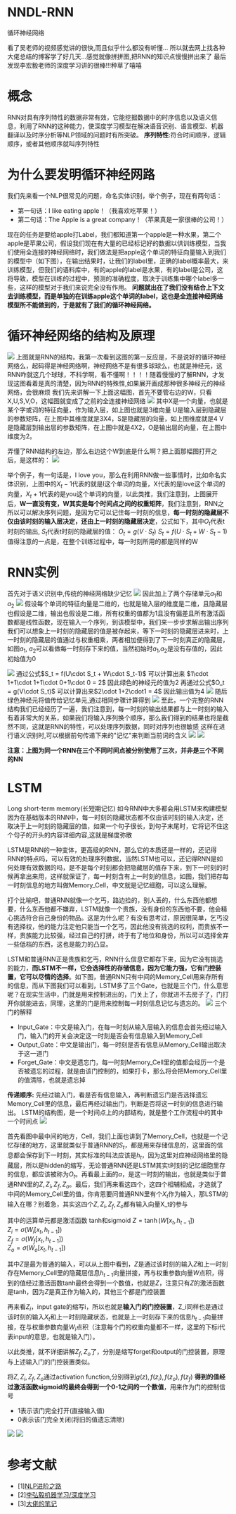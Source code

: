 # NNDL-RNN


循环神经网络
<!--more-->

看了吴老师的视频感觉讲的很快,而且似乎什么都没有听懂...
所以就去网上找各种大佬总结的博客学了好几天...感觉就像拼拼图,把RNN的知识点慢慢拼出来了
最后发现李宏毅老师的深度学习讲的很棒!!!种草了嘻嘻

# 概念
RNN对具有序列特性的数据非常有效，它能挖掘数据中的时序信息以及语义信息，利用了RNN的这种能力，使深度学习模型在解决语音识别、语言模型、机器翻译以及时序分析等NLP领域的问题时有所突破。
**序列特性**:符合时间顺序，逻辑顺序，或者其他顺序就叫序列特性

# 为什么要发明循环神经网路
我们先来看一个NLP很常见的问题，命名实体识别，举个例子，现在有两句话：
 - 第一句话：I like eating apple！（我喜欢吃苹果！）
 - 第二句话：The Apple is a great company！（苹果真是一家很棒的公司！）

现在的任务是要给apple打Label，我们都知道第一个apple是一种水果，第二个apple是苹果公司，假设我们现在有大量的已经标记好的数据以供训练模型，当我们使用全连接的神经网络时，我们做法是把apple这个单词的特征向量输入到我们的模型中（如下图），在输出结果时，让我们的label里，正确的label概率最大，来训练模型，但我们的语料库中，有的apple的label是水果，有的label是公司，这将导致，模型在训练的过程中，预测的准确程度，取决于训练集中哪个label多一些，这样的模型对于我们来说完全没有作用。
**问题就出在了我们没有结合上下文去训练模型，而是单独的在训练apple这个单词的label，这也是全连接神经网络模型所不能做到的，于是就有了我们的循环神经网络。**

# 循环神经网络的结构及原理
<img loading="lazy" src="https://tronwei-1254020584.cos.ap-beijing.myqcloud.com/NNDL/21/1_.png">
上图就是RNN的结构，我第一次看到这图的第一反应是，不是说好的循环神经网络么，起码得是神经网络啊，神经网络不是有很多球球么，也就是神经元，这RNN咋就这几个球球，不科学啊，看不懂啊！！！！随着慢慢的了解RNN，才发现这图看着是真的清楚，因为RNN的特殊性,如果展开画成那种很多神经元的神经网络，会很麻烦
我们先来讲解一下上面这幅图，首先不要管右边的W，只看X,U,S,V,O，这幅图就变成了之前的全连接神经网络
<img loading="lazy" src="https://tronwei-1254020584.cos.ap-beijing.myqcloud.com/NNDL/21/2_.png">
其中X是一个向量，也就是某个字或词的特征向量，作为输入层，如上图也就是3维向量
U是输入层到隐藏层的参数矩阵，在上图中其维度就是3X4，S是隐藏层的向量，如上图维度就是4
V是隐藏层到输出层的参数矩阵，在上图中就是4X2，O是输出层的向量，在上图中维度为2。

弄懂了RNN结构的左边，那么右边这个W到底是什么啊？把上面那幅图打开之后，是这样的：
<img loading="lazy" src="https://tronwei-1254020584.cos.ap-beijing.myqcloud.com/NNDL/21/3_.png">

举个例子，有一句话是，I love you，那么在利用RNN做一些事情时，比如命名实体识别，上图中的$X_t-1$代表的就是I这个单词的向量，X代表的是love这个单词的向量，$X_t+1$代表的是you这个单词的向量，以此类推，我们注意到，上图展开后，**W一直没有变，W其实是每个时间点之间的权重矩阵**，我们注意到，RNN之所以可以解决序列问题，是因为它可以记住每一时刻的信息，**每一时刻的隐藏层不仅由该时刻的输入层决定，还由上一时刻的隐藏层决定**，公式如下，其中$O_t$代表t时刻的输出, $S_t$代表t时刻的隐藏层的值：
$O_t = g(V\cdot S_t)$
$S_t = f(U\cdot S_t + W\cdot S_t-1)$
值得注意的一点是，在整个训练过程中，每一时刻所用的都是同样的W

# RNN实例
首先对于语义识别中,传统的神经网络缺少记忆
<img loading="lazy" src="https://tronwei-1254020584.cos.ap-beijing.myqcloud.com/NNDL/21/4_.png">
因此加上了两个存储单元$a_1$和$a_2$
<img loading="lazy" src="https://tronwei-1254020584.cos.ap-beijing.myqcloud.com/NNDL/21/12_.png">
假设每个单词的特征向量是二维的，也就是输入层的维度是二维，且隐藏层也假设是二维，输出也假设是二维，所有权重的值都为1且没有偏差且所有激活函数都是线性函数，现在输入一个序列，到该模型中，我们来一步步求解出输出序列
我们可以想象上一时刻的隐藏层的值是被存起来，等下一时刻的隐藏层进来时，上一时刻的隐藏层的值通过与权重相乘，两者相加便得到了下一时刻真正的隐藏层，如图$a_1$, $a_2$可以看做每一时刻存下来的值，当然初始时$a_1$,$a_2$是没有存值的，因此初始值为0

<img loading="lazy" src="https://tronwei-1254020584.cos.ap-beijing.myqcloud.com/NNDL/21/5_.png">
通过公式$S_t = f(U\cdot S_t + W\cdot S_t-1)$
可以计算出来 $1\cdot 1+1\cdot 1+1\cdot 0+1\cdot 0 = 2$
因此绿色的神经元的值为2
再通过公式$O_t = g(V\cdot S_t)$
可以计算出来$2\cdot 1+2\cdot1 = 4$
因此输出值为4
<img loading="lazy" src="https://tronwei-1254020584.cos.ap-beijing.myqcloud.com/NNDL/21/6_.png">
随后绿色神经元将值传给记忆单元,通过相同步骤计算得到
<img loading="lazy" src="https://tronwei-1254020584.cos.ap-beijing.myqcloud.com/NNDL/21/7_.png">
至此，一个完整的RNN结构我们已经经历了一遍，我们注意到，每一时刻的输出结果都与上一时刻的输入有着非常大的关系，如果我们将输入序列换个顺序，那么我们得到的结果也将是截然不同，这就是RNN的特性，可以处理序列数据，同时对序列也很敏感
这样在进行语义识别时,可以根据前句传递下来的"记忆"来判断当前词的含义
<img loading="lazy" src="https://tronwei-1254020584.cos.ap-beijing.myqcloud.com/NNDL/21/8_.png">
<img loading="lazy" src="https://tronwei-1254020584.cos.ap-beijing.myqcloud.com/NNDL/21/9_.png">

**注意：上图为同一个RNN在三个不同时间点被分别使用了三次，并非是三个不同的NN**

# LSTM
Long short-term memory(长短期记忆)
如今RNN中大多都会用LSTM来构建模型
因为在基础版本的RNN中，每一时刻的隐藏状态都不仅由该时刻的输入决定，还取决于上一时刻的隐藏层的值，如果一个句子很长，到句子末尾时，它将记不住这个句子的开头的内容详细内容,这就是梯度弥散

LSTM是RNN的一种变体，更高级的RNN，那么它的本质还是一样的，还记得RNN的特点吗，可以有效的处理序列数据，当然LSTM也可以，还记得RNN是如何处理有效数据的吗，是不是每个时刻都会把隐藏层的值存下来，到下一时刻的时候再拿出来用，这样就保证了，每一时刻含有上一时刻的信息，如图，我们把存每一时刻信息的地方叫做Memory_Cell，中文就是记忆细胞，可以这么理解。

打个比喻吧，普通RNN就像一个乞丐，路边捡的，别人丢的，什么东西他都想要，什么东西他都不嫌弃，LSTM就像一个贵族，没有身份的东西他不要，他会精心挑选符合自己身份的物品。这是为什么呢？有没有思考过，原因很简单，乞丐没有选择权，他的能力注定他只能当一个乞丐，因此他没有挑选的权利，而贵族不一样，贵族能力比较强，经过自己的打拼，终于有了地位和身份，所以可以选择舍弃一些低档的东西，这也是能力的凸显。

LSTM和普通RNN正是贵族和乞丐，RNN什么信息它都存下来，因为它没有挑选的能力，**而LSTM不一样，它会选择性的存储信息，因为它能力强，它有门控装置，它可以尽情的选择**。如下图，普通RNN只有中间的Memory_Cell用来存所有的信息，而从下图我们可以看到，LSTM多了三个Gate，也就是三个门，什么意思呢？在现实生活中，门就是用来控制进出的，门关上了，你就进不去房子了，门打开你就能进去，同理，这里的门是用来控制每一时刻信息记忆与遗忘的。
<img loading="lazy" src="https://tronwei-1254020584.cos.ap-beijing.myqcloud.com/NNDL/21/10_.png">
三个门的解释
 - Input_Gate：中文是输入门，在每一时刻从输入层输入的信息会首先经过输入门，输入门的开关会决定这一时刻是否会有信息输入到Memory_Cell
 - Output_Gate：中文是输出门，每一时刻是否有信息从Memory_Cell输出取决于这一道门
 - Forget_Gate：中文是遗忘门，每一时刻Memory_Cell里的值都会经历一个是否被遗忘的过程，就是由该门控制的，如果打卡，那么将会把Memory_Cell里的值清除，也就是遗忘掉

**传递顺序:**
先经过输入门，看是否有信息输入，再判断遗忘门是否选择遗忘Memory_Cell里的信息，最后再经过输出门，判断是否将这一时刻的信息进行输出。
LSTM的结构图，是一个时间点上的内部结构，就是整个工作流程中的其中一个时间点
<img loading="lazy" src="https://tronwei-1254020584.cos.ap-beijing.myqcloud.com/NNDL/21/11_.png">

首先看图中最中间的地方，Cell，我们上面也讲到了Memory_Cell，也就是一个记忆存储的地方，这里就类似于普通RNN的$S_t$，都是用来存储信息的，这里面的信息都会保存到下一时刻，其实标准的叫法应该是$h_t$，因为这里对应神经网络里的隐藏层，所以是hidden的缩写，无论普通RNN还是LSTM其实t时刻的记忆细胞里存的信息，都应该被称为$O_t$。再看最上面的$a$，是这一时刻的输出，也就是类似于普通RNN里的$Z,Z_i,Z_f, Z_o$。最后，我们再来看这四个，这四个相辅相成，才造就了中间的Memory_Cell里的值，你肯恩要问普通RNN里有个$X_t$作为输入，那LSTM的输入在哪？别着急，其实这四个$Z, Z_i,Z_f,Z_o$都有输入向量X_t的参与

其中的运算单元都是激活函数 tanh和sigmoid
$Z = \tanh(W[x_t, h_{t-1}])$<br>
$Z_i = \sigma(W_i [x_t,h_{t-1}])$<br>
$Z_f = \sigma(W_f [x_t, h_{t-1}])$<br>
$Z_o = \sigma(W_o [x_t, h_{t-1}])$<br>

其中$Z$是最为普通的输入，可以从上图中看到，$Z$是通过该时刻的输入$Z$和上一时刻存在Memory_Cell里的隐藏层信息$h_{t-1}$向量拼接，再与权重参数向量$W$点积，得到的值经过激活函数tanh最终会得到一个数值，也就是$Z$，注意只有$Z$的激活函数是tanh，因为$Z$是真正作为输入的，其他三个都是门控装置

再来看$Z_i$，input gate的缩写i，所以也就是**输入门的门控装置**，Z_i同样也是通过该时刻的输入$X_t$和上一时刻隐藏状态，也就是上一时刻存下来的信息$h_{t-1}$向量拼接，在与权重参数向量$W_i$点积（注意每个门的权重向量都不一样，这里的下标i代表input的意思，也就是输入门）。

以此类推，就不详细讲解$Z_f,Z_o$了，分别是缩写forget和output的门控装置，原理与上述输入门的门控装置类似。

将$Z, Z_i,Z_f,Z_o$通过activation function,分别得到$g(z),f(z_i),f(z_o),f(z_f)$
**得到的值经过激活函数sigmoid的最终会得到一个0-1之间的一个数值**，用来作为门的控制信号
 - 1表示该门完全打开(直接输入值)
 - 0表示该门完全关闭(将旧的值遗忘清除)

<img loading="lazy" src="https://tronwei-1254020584.cos.ap-beijing.myqcloud.com/NNDL/21/13_.png">
<img loading="lazy" src="https://tronwei-1254020584.cos.ap-beijing.myqcloud.com/NNDL/21/14_.png">

# 参考文献
 - [1][NLP进阶之路](https://zhuanlan.zhihu.com/p/123211148?utm_source=qq)
 - [2][李弘毅机器学习/深度学习](https://www.bilibili.com/video/BV1JE411g7XF?p=20)
 - [3][大佬的笔记](https://sakura-gh.github.io/ML-notes/ML-notes-html/26_Recurrent-Neural-Network-part1.html)
